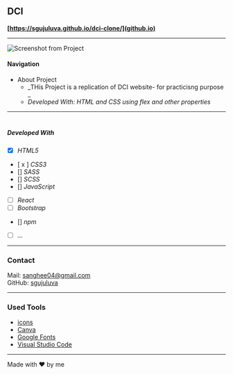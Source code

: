 ## DCI

**[https://sgujuluva.github.io/dci-clone/](github.io)**

---

![Screenshot from Project](./images/project.png)

#### Navigation

- About Project
  - _THis Project is a replication of DCI website- for practicisng purpose _
  - _Developed With: HTML and CSS using flex and other properties_


---

#
##### Developed With

- [x] _HTML5_
- [ x ] _CSS3_
- [] _SASS_
- [] _SCSS_
- [] _JavaScript_
- [ ] _React_
- [ ] _Bootstrap_
- [] _npm_
- [ ] _..._

---

### Contact

Mail: <sanghee04@gmail.com><br>
GitHub: [sgujuluva](https://github.com/)<br>


---

### Used Tools

- [icons](https://fontawesome.com)
- [Canva](https://www.canva.com/)
- [Google Fonts](https://fonts.google.com/)
- [Visual Studio Code](https://code.visualstudio.com/)

---

Made with ❤️ by me

